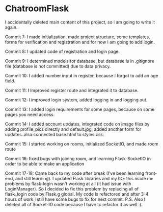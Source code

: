 # ChatroomFlask

I accidentally deleted main content of this project, so I am going to write it again.

Commit 7: I made initialization, made project structure, some templates, forms for verification and registration and for now I am going to add login.

Commit 8: I updated code of registration and login page.

Commit 9: I determined models for database, but database is in .gitignore file (database is not committed) due to data privacy.

Commit 10: I added number input in register, because I forgot to add an age field.

Commit 11: I Improved register route and integrated it to database.

Commit 12: I improved login system, added logging in and logging out.

Commit 13: I added login requirements for some pages, because on some pages you need access.

Commit 14: I added account updates, integrated code on image files by adding profile_pics directly and default.jpg, added another form for updates. also connected base.html to styles.css.

 Commit 15: I started working on rooms, initialized SocketIO, and made room route
 
Commit 16: fixed bugs with joining room, and learning Flask-SocketIO in order to be able to make an application

Commit 17-18: Came back to my code after break (I've been learning front-end, and still learning). I updated Flask libraries and my IDE this made me problems by flask-login wasn't working at all (it had issue with LoginManager). So I decided to fix this problem by replacing all of flask_login code by Flask.g global. My code is refactored and after 3-4 hours of work I still have some bugs to fix for next commit. P.S. Also I deleted all of Socket-IO code because I have to refactor it as well :).
